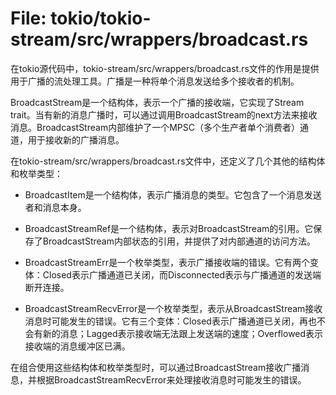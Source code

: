 # File: tokio/tokio-stream/src/wrappers/broadcast.rs

在tokio源代码中，tokio-stream/src/wrappers/broadcast.rs文件的作用是提供用于广播的流处理工具。广播是一种将单个消息发送给多个接收者的机制。

BroadcastStream<T>是一个结构体，表示一个广播的接收端，它实现了Stream trait。当有新的消息广播时，可以通过调用BroadcastStream<T>的next方法来接收消息。BroadcastStream<T>内部维护了一个MPSC（多个生产者单个消费者）通道，用于接收新的广播消息。

在tokio-stream/src/wrappers/broadcast.rs文件中，还定义了几个其他的结构体和枚举类型：

- BroadcastItem<T>是一个结构体，表示广播消息的类型。它包含了一个消息发送者和消息本身。

- BroadcastStreamRef<T>是一个结构体，表示对BroadcastStream<T>的引用。它保存了BroadcastStream<T>内部状态的引用，并提供了对内部通道的访问方法。

- BroadcastStreamErr<T>是一个枚举类型，表示广播接收端的错误。它有两个变体：Closed表示广播通道已关闭，而Disconnected表示与广播通道的发送端断开连接。

- BroadcastStreamRecvError是一个枚举类型，表示从BroadcastStream<T>接收消息时可能发生的错误。它有三个变体：Closed表示广播通道已关闭，再也不会有新的消息；Lagged表示接收端无法跟上发送端的速度；Overflowed表示接收端的消息缓冲区已满。

在组合使用这些结构体和枚举类型时，可以通过BroadcastStream<T>接收广播消息，并根据BroadcastStreamRecvError来处理接收消息时可能发生的错误。

